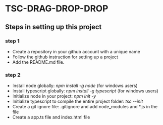 # TSC-DRAG-DROP-DROP

## Steps in setting up this project

### step 1
- Create a repository in your github account with a unique name
- Follow the github instruction for setting up a project
- Add the README.md file.

### step 2
- Install node globally: *npm install -g node* (for windows users)
- Install typescript globally: *npm install -g typescript* (for windows users)
- Initialize node in your project: *npm init -y*
- Initialize typescript to compile the entire project folder:  *tsc --init*
- Create a git ignore file: .gitignore and add node_modules and *.js in the file
- Create a app.ts file and index.html file


